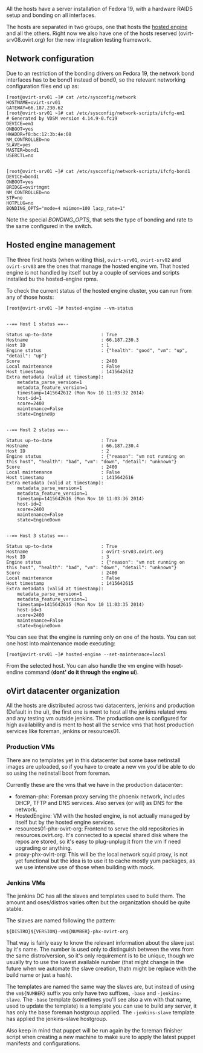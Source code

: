 All the hosts have a server installation of Fedora 19, with a hardware
RAID5 setup and bonding on all interfaces.

The hosts are separated in two groups, one that hosts the [hosted
engine] and all the others. Right now we also have one of the hosts
reserved (ovirt-srv08.ovirt.org) for the new integration testing
framework.

  [hosted engine]: /Hosted_Engine_Howto

Network configuration
--------------

Due to an restriction of the bonding drivers on Fedora 19, the network
bond interfaces has to be bond1 instead of bond0, so the relevant
networking configuration files end up as:


    [root@ovirt-srv01 ~]# cat /etc/sysconfig/network
    HOSTNAME=ovirt-srv01
    GATEWAY=66.187.230.62
    [root@ovirt-srv01 ~]# cat /etc/sysconfig/network-scripts/ifcfg-em1
    # Generated by VDSM version 4.14.9-0.fc19
    DEVICE=em1
    ONBOOT=yes
    HWADDR=f8:bc:12:3b:4e:08
    NM_CONTROLLED=no
    SLAVE=yes
    MASTER=bond1
    USERCTL=no


    [root@ovirt-srv01 ~]# cat /etc/sysconfig/network-scripts/ifcfg-bond1
    DEVICE=bond1
    ONBOOT=yes
    BRIDGE=ovirtmgmt
    NM_CONTROLLED=no
    STP=no
    HOTPLUG=no
    BONDING_OPTS="mode=4 miimon=100 lacp_rate=1"

Note the special *BONDING_OPTS*, that sets the type of bonding and
rate to the same configured in the switch.


Hosted engine management
-----------------------

The three first hosts (when writing this), `ovirt-srv01`,
`ovirt-srv02` and `ovirt-srv03` are the ones that manage the hosted
engine vm. That hosted engine is not handled by itself but by a couple
of services and scripts installed bu the hosted-engine rpms.

To check the current status of the hosted engine cluster, you can run
from any of those hosts:


    [root@ovirt-srv01 ~]# hosted-engine --vm-status
    
    
    --== Host 1 status ==--
    
    Status up-to-date                  : True
    Hostname                           : 66.187.230.3
    Host ID                            : 1
    Engine status                      : {"health": "good", "vm": "up", "detail": "up"}
    Score                              : 2400
    Local maintenance                  : False
    Host timestamp                     : 1415642612
    Extra metadata (valid at timestamp):
        metadata_parse_version=1
        metadata_feature_version=1
        timestamp=1415642612 (Mon Nov 10 11:03:32 2014)
        host-id=1
        score=2400
        maintenance=False
        state=EngineUp
    
    
    --== Host 2 status ==--
    
    Status up-to-date                  : True
    Hostname                           : 66.187.230.4
    Host ID                            : 2
    Engine status                      : {"reason": "vm not running on this host", "health": "bad", "vm": "down", "detail": "unknown"}
    Score                              : 2400
    Local maintenance                  : False
    Host timestamp                     : 1415642616
    Extra metadata (valid at timestamp):
        metadata_parse_version=1
        metadata_feature_version=1
        timestamp=1415642616 (Mon Nov 10 11:03:36 2014)
        host-id=2
        score=2400
        maintenance=False
        state=EngineDown
    
    
    --== Host 3 status ==--
    
    Status up-to-date                  : True
    Hostname                           : ovirt-srv03.ovirt.org
    Host ID                            : 3
    Engine status                      : {"reason": "vm not running on this host", "health": "bad", "vm": "down", "detail": "unknown"}
    Score                              : 2400
    Local maintenance                  : False
    Host timestamp                     : 1415642615
    Extra metadata (valid at timestamp):
        metadata_parse_version=1
        metadata_feature_version=1
        timestamp=1415642615 (Mon Nov 10 11:03:35 2014)
        host-id=3
        score=2400
        maintenance=False
        state=EngineDown


You can see that the engine is running only on one of the hosts. You
can set one host into maintenance mode executing:


    [root@ovirt-srv01 ~]# hosted-engine --set-maintenance=local

From the selected host. You can also handle the vm engine with
hoset-endine command (**dont' do it through the engine ui**).


oVirt datacenter organization
-------------------------

All the hosts are distributed across two datacenters, jenkins and
production (Default in the ui), the first one is ment to host all the
jenkins related vms and any testing vm outside jenkins. The production
one is configured for high availability and is ment to host all the
service vms that host production services like foreman, jenkins or
resources01.

### Production VMs ###
There are no templates yet in this datacenter but some base netinstall
images are uploaded, so if you have to create a new vm you'd be able
to do so using the netinstall boot from foreman.

Currently these are the vms that we have in the production datacenter:

* foreman-phx: Foreman proxy serving the phoenix network, includes
  DHCP, TFTP and DNS services. Also serves (or will) as DNS for the
  network.
* HostedEngine: VM with the hosted engine, is not actually managed by
  itself but by the hosted engine services.
* resources01-phx-ovirt-org: Frontend to serve the old repositories in
  resources.ovirt.org. It's connected to a special shared disk where
  the repos are stored, so it's easy to plug-unplug it from the vm if
  need upgrading or anything.
* proxy-phx-ovirt-org: This will be the local network squid proxy, is
  not yet functional but the idea is to use it to cache mostly yum
  packages, as we use intensive use of those when building with mock.


### Jenkins VMs ###
The jenkins DC has all the slaves and templates used to build
them. The amount and oses/distros varies often but the organization
should be quite stable.

The slaves are named following the pattern:

    ${DISTRO}${VERSION}-vm${NUMBER}-phx-ovirt-org

That way is fairly easy to know the relevant information about the
slave just by it's name. The number is used only to distinguish
between the vms from the same distro/version, so it's only requirement
is to be unique, though we usually try to use the lowest available
number (that might change in the future when we automate the slave
creation, thatn might be replace with the build name or just a hash).


The templates are named the same way the slaves are, but instead of
using the `vm${NUMBER}` suffix you only have two suffixes, `-base` and
`-jenkins-slave`. The `-base` template (sometimes you'll see also a vm
with that name, used to update the template) is a template you can use
to build any server, it has only the base foreman hostgroup
applied. The `-jenkins-slave` template has applied the jenkins-slave
hostgroup.

Also keep in mind that puppet will be run again by the foreman
finisher script when creating a new machine to make sure to apply the
latest puppet manifests and configurations.
